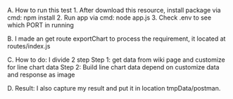 A. How to run this test
	1. After download this resource, install package via cmd: npm install
	2. Run app via cmd: node app.js
	3. Check .env to see which PORT in running
	
B. I made an get route exportChart to process the requirement, it located at routes/index.js

C. How to do: I divide 2 step
	Step 1: get data from wiki page and customize for line chart data
	Step 2: Build line chart data depend on customize data and response as image

D. Result: I also capture my result and put it in location tmpData/postman.
